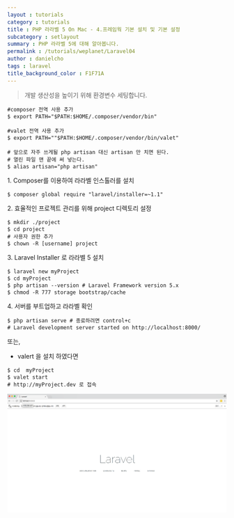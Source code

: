 ```yaml
---
layout : tutorials
category : tutorials
title : PHP 라라벨 5 On Mac - 4.프레임웍 기본 설치 및 기본 설정
subcategory : setlayout
summary : PHP 라라벨 5에 대해 알아봅니다.
permalink : /tutorials/weplanet/Laravel04
author : danielcho
tags : laravel
title_background_color : F1F71A
---
```






> 개발 생산성을 높이기 위해 환경변수 세팅합니다.

```
#composer 전역 사용 추가
$ export PATH="$PATH:$HOME/.composer/vendor/bin"

#valet 전역 사용 추가
$ export PATH=""$PATH:$HOME/.composer/vendor/bin/valet"

# 앞으로 자주 쓰게될 php artisan 대신 artisan 만 치면 된다.
# 열린 파일 맨 끝에 써 넣는다.
$ alias artisan="php artisan"
```

1\. Composer를 이용하여 라라벨 인스톨러를 설치

```
$ composer global require "laravel/installer=~1.1"
```

2\. 효율적인 프로젝트 관리를 위해 project 디렉토리 설정

```
$ mkdir ./project
$ cd project
# 사용자 권한 추가
$ chown -R [username] project
```

3\. Laravel Installer 로  라라벨 5 설치

```
$ laravel new myProject
$ cd myProject
$ php artisan --version # Laravel Framework version 5.x
$ chmod -R 777 storage bootstrap/cache
```


4\. 서버를 부트업하고 라라벨 확인

```
$ php artisan serve # 종료하려면 control+c
# Laravel development server started on http://localhost:8000/
```

또는,

- valert 을 설치 하였다면

```
$ cd  myProject
$ valet start
# http://myProject.dev 로 접속
```

![Alt text](../imgs/hello-laravel-img-01.png)
